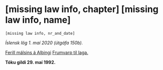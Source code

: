 # [missing law info, chapter] [missing law info, name]

`[missing law info, nr_and_date]`

_Íslensk lög 1. maí 2020 (útgáfa 150b)._

[Ferill málsins á Alþingi](https://www.althingi.is/thingstorf/thingmalalistar-eftir-thingum/ferill/?ltg=115&mnr=534)
[Frumvarp til laga.](https://www.althingi.is/altext/115/s/0960.html)

**Tóku gildi 29. maí 1992.**

